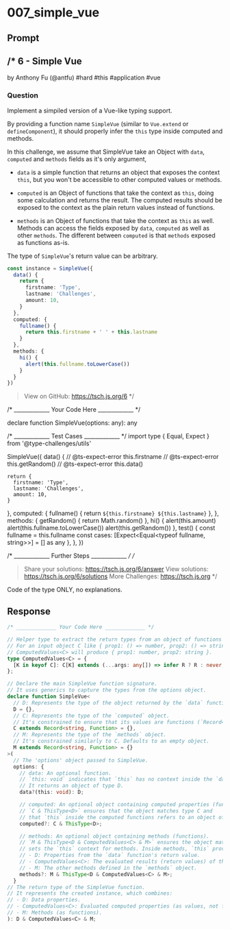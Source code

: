 # 007_simple_vue

## Prompt

/*
  6 - Simple Vue
  -------
  by Anthony Fu (@antfu) #hard #this #application #vue

  ### Question

  Implement a simpiled version of a Vue-like typing support.

  By providing a function name `SimpleVue` (similar to `Vue.extend` or `defineComponent`), it should properly infer the `this` type inside computed and methods.

  In this challenge, we assume that SimpleVue take an Object with `data`, `computed` and `methods` fields as it's only argument,

  - `data` is a simple function that returns an object that exposes the context `this`, but you won't be accessible to other computed values or methods.

  - `computed` is an Object of functions that take the context as `this`, doing some calculation and returns the result. The computed results should be exposed to the context as the plain return values instead of functions.

  - `methods` is an Object of functions that take the context as `this` as well. Methods can access the fields exposed by `data`, `computed` as well as other `methods`. The different between `computed` is that `methods` exposed as functions as-is.

  The type of `SimpleVue`'s return value can be arbitrary.

  ```ts
  const instance = SimpleVue({
    data() {
      return {
        firstname: 'Type',
        lastname: 'Challenges',
        amount: 10,
      }
    },
    computed: {
      fullname() {
        return this.firstname + ' ' + this.lastname
      }
    },
    methods: {
      hi() {
        alert(this.fullname.toLowerCase())
      }
    }
  })
  ```

  > View on GitHub: https://tsch.js.org/6
*/

/* _____________ Your Code Here _____________ */

declare function SimpleVue(options: any): any

/* _____________ Test Cases _____________ */
import type { Equal, Expect } from '@type-challenges/utils'

SimpleVue({
  data() {
    // @ts-expect-error
    this.firstname
    // @ts-expect-error
    this.getRandom()
    // @ts-expect-error
    this.data()

    return {
      firstname: 'Type',
      lastname: 'Challenges',
      amount: 10,
    }
  },
  computed: {
    fullname() {
      return `${this.firstname} ${this.lastname}`
    },
  },
  methods: {
    getRandom() {
      return Math.random()
    },
    hi() {
      alert(this.amount)
      alert(this.fullname.toLowerCase())
      alert(this.getRandom())
    },
    test() {
      const fullname = this.fullname
      const cases: [Expect<Equal<typeof fullname, string>>] = [] as any
    },
  },
})

/* _____________ Further Steps _____________ */
/*
  > Share your solutions: https://tsch.js.org/6/answer
  > View solutions: https://tsch.js.org/6/solutions
  > More Challenges: https://tsch.js.org
*/

Code of the type ONLY, no explanations.

## Response

```typescript
/* _____________ Your Code Here _____________ */

// Helper type to extract the return types from an object of functions (like computed properties).
// For an input object C like { prop1: () => number, prop2: () => string },
// ComputedValues<C> will produce { prop1: number, prop2: string }.
type ComputedValues<C> = {
  [K in keyof C]: C[K] extends (...args: any[]) => infer R ? R : never;
};

// Declare the main SimpleVue function signature.
// It uses generics to capture the types from the options object.
declare function SimpleVue<
  // D: Represents the type of the object returned by the `data` function. Defaults to an empty object.
  D = {},
  // C: Represents the type of the `computed` object.
  // It's constrained to ensure that its values are functions (`Record<string, Function>`). Defaults to an empty object.
  C extends Record<string, Function> = {},
  // M: Represents the type of the `methods` object.
  // It's constrained similarly to C. Defaults to an empty object.
  M extends Record<string, Function> = {}
>(
  // The 'options' object passed to SimpleVue.
  options: {
    // data: An optional function.
    // `this: void` indicates that `this` has no context inside the `data` function.
    // It returns an object of type D.
    data?(this: void): D;

    // computed: An optional object containing computed properties (functions).
    // `C & ThisType<D>` ensures that the object matches type C and
    // that `this` inside the computed functions refers to an object of type D (the data properties).
    computed?: C & ThisType<D>;

    // methods: An optional object containing methods (functions).
    // `M & ThisType<D & ComputedValues<C> & M>` ensures the object matches type M and
    // sets the `this` context for methods. Inside methods, `this` provides access to:
    // - D: Properties from the `data` function's return value.
    // - ComputedValues<C>: The evaluated results (return values) of the computed properties.
    // - M: The other methods defined in the `methods` object.
    methods?: M & ThisType<D & ComputedValues<C> & M>;
  }
// The return type of the SimpleVue function.
// It represents the created instance, which combines:
// - D: Data properties.
// - ComputedValues<C>: Evaluated computed properties (as values, not functions).
// - M: Methods (as functions).
): D & ComputedValues<C> & M;
```

